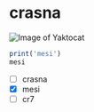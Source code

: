 # crasna
![Image of Yaktocat](https://octodex.github.com/images/yaktocat.png)

``` javascript
print('mesi')
mesi
```
- [ ] crasna
- [x] mesi
- [ ] cr7
